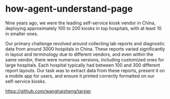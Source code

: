 # how-agent-understand-page


Nine years ago, we were the leading self-service kiosk vendor in China, deploying approximately 100 to 200 kiosks in top hospitals, with at least 10 in smaller ones.

Our primary challenge revolved around collecting lab reports and diagnostic data from around 3000 hospitals in China. These reports varied significantly in layout and terminology due to different vendors, and even within the same vendor, there were numerous versions, including customized ones for large hospitals. Each hospital typically had between 100 and 300 different report layouts. Our task was to extract data from these reports, present it on a mobile app for users, and ensure it printed correctly formatted on our self-service kiosks.

https://github.com/wanghaisheng/tarsier

